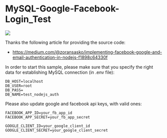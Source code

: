 # MySQL-Google-Facebook-Login_Test

![](https://cdn-images-1.medium.com/max/800/1*XpU8fmdPGCRwSlcuWahzdQ.jpeg)

Thanks the following article for providing the source code:

- https://medium.com/@zoransasko/implementing-facebook-google-and-email-authentication-in-nodejs-f1898c64330f

In order to start this sample, please make sure that you specify the right data for establishing MySQL connection (in .env file):
```
DB_HOST=localhost
DB_USER=root
DB_PASS=
DB_NAME=test_nodejs_auth
```
Please also update google and facebook api keys, with valid ones:
```
FACEBOOK_APP_ID=your_fb_app_id
FACEBOOK_APP_SECRET=your_fb_app_secret

GOOGLE_CLIENT_ID=your_google_client_id
GOOGLE_CLIENT_SECRET=your_google_client_secret
